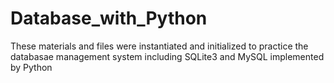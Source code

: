 # Database_with_Python
These materials and files were instantiated and initialized to practice the databasae management system including SQLite3 and MySQL implemented by Python
